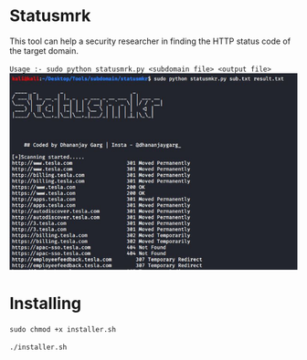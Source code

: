 # Statusmrk

This tool can help a security researcher in finding the HTTP status code of the target domain.

`Usage :- sudo python statusmrk.py <subdomain file> <output file>`
![](https://github.com/DhananjayGarg19/statusmkr/blob/master/statusmkr.JPG)

# Installing 

`sudo chmod +x installer.sh`

`./installer.sh`

